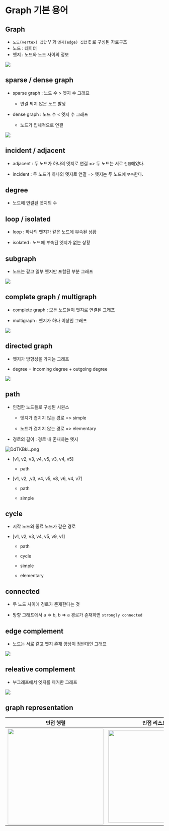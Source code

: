 # Graph 기본 용어



## Graph

* `노드(vertex) 집합` V 과 `엣지(edge) 집합` E 로 구성된 자료구조
* 노드 : 데이터
* 엣지 : 노드와 노드 사이의 정보

![](https://i.imgur.com/SYsNnEB.png)

## sparse / dense graph

* sparse graph : 노드 수 > 엣지  수 그래프
  
  * 연결 되지 않은 노드 발생

* dense graph : 노드 수 < 엣지 수 그래프 
  
  * 노드가 입체적으로 연결

![](https://i.imgur.com/Hke3iQl.png)

## incident / adjacent

* adjacent : 두 노드가 하나의 엣지로 연결 => 두 노드는 서로 `인접`해있다.

* incident : 두 노드가 하나의 엣지로 연결 => 엣지는 두 노드에 `부속`한다.

## degree

* 노드에 연결된 엣지의 수

## loop / isolated

* loop : 하나의 엣지가 같은 노드에 부속된 상황

* isolated : 노드에 부속된 엣지가 없는 상황

## subgraph

* 노드는 같고 일부 엣지만 포함된 부분 그래프 

![](https://i.imgur.com/ItSKR4t.png)

## complete graph / multigraph

* complete graph : 모든 노드들이 엣지로 연결된 그래프

* multigraph : 엣지가 하나 이상인 그래프

![](https://i.imgur.com/4Wrz9qX.png)

## directed graph

* 엣지가 방향성을 가지는 그래프

* degree = incoming degree + outgoing degree

![](https://i.imgur.com/9uLuafn.png)

## path

* 인접한 노드들로 구성된 시퀀스
  
  * 엣지가 겹치지 않는 경로 => simple
  
  * 노드가 겹치지 않는 경로 => elementary

* 경로의 길이 : 경로 내 존재하는 엣지

![DdTKBkL.png](C:\Users\dbwls\Desktop\DdTKBkL.png)

* [v1, v2, v3, v4, v5, v3, v4, v5] 
  
  * path

* [v1, v2, ,v3, v4, v5, v8, v6, v4, v7]
  
  * path 
  
  * simple

## cycle

* 시작 노드와 종료 노드가 같은 경로

* [v1, v2, v3, v4, v5, v9, v1]
  
  * path
  
  * cycle
  
  * simple
  
  * elementary

## connected

* 두 노드 사이에 경로가 존재한다는 것

* 방향 그래프에서 a => b, b => a 경로가 존재하면 `strongly connected`

## edge complement

* 노드는 서로 같고 엣지 존재 양상이 정반대인 그래프

![](https://i.imgur.com/0Dl03ux.png)

## releative complement

* 부그래프에서 엣지를 제거한 그래프

![](https://i.imgur.com/0mkyi2a.png)

## graph representation

| 인접 행렬                                                                   | 인접 리스트                                                                  |
| ----------------------------------------------------------------------- | ----------------------------------------------------------------------- |
| <img title="" src="https://i.imgur.com/A1qMCWH.png" alt="" width="304"> | <img src="https://i.imgur.com/VRoE2Rv.png" title="" alt="" width="294"> |